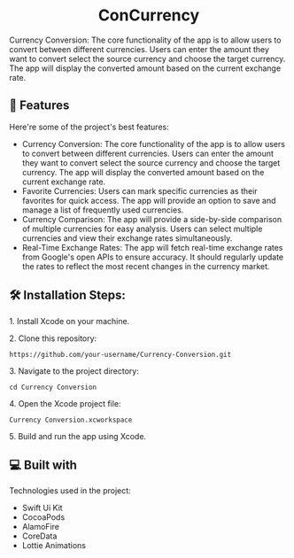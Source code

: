 <h1 align="center" id="title">ConCurrency</h1>

<p id="description">Currency Conversion: The core functionality of the app is to allow users to convert between different currencies. Users can enter the amount they want to convert select the source currency and choose the target currency. The app will display the converted amount based on the current exchange rate.</p>

  
  
<h2>🧐 Features</h2>

Here're some of the project's best features:

*   Currency Conversion: The core functionality of the app is to allow users to convert between different currencies. Users can enter the amount they want to convert select the source currency and choose the target currency. The app will display the converted amount based on the current exchange rate.
*   Favorite Currencies: Users can mark specific currencies as their favorites for quick access. The app will provide an option to save and manage a list of frequently used currencies.
*   Currency Comparison: The app will provide a side-by-side comparison of multiple currencies for easy analysis. Users can select multiple currencies and view their exchange rates simultaneously.
*   Real-Time Exchange Rates: The app will fetch real-time exchange rates from Google's open APIs to ensure accuracy. It should regularly update the rates to reflect the most recent changes in the currency market.

<h2>🛠️ Installation Steps:</h2>

<p>1. Install Xcode on your machine.</p>

<p>2. Clone this repository:</p>

```
https://github.com/your-username/Currency-Conversion.git
```

<p>3. Navigate to the project directory:</p>

```
cd Currency Conversion
```

<p>4. Open the Xcode project file:</p>

```
Currency Conversion.xcworkspace
```

<p>5. Build and run the app using Xcode.</p>

  
  
<h2>💻 Built with</h2>

Technologies used in the project:

*   Swift Ui Kit
*   CocoaPods
*   AlamoFire
*   CoreData
*   Lottie Animations
